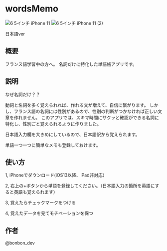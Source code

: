 # wordsMemo

![6 5インチ iPhone 11](https://user-images.githubusercontent.com/85513047/132089908-5e2e92ca-ab3a-43b4-bfb9-b1621f8eeed1.png)
![6 5インチ iPhone 11 (2)](https://user-images.githubusercontent.com/85513047/132089905-776a8ab0-e9b6-477b-b6c9-85dcfd5b8808.png)


日本語ver
## 概要
フランス語学習中の方へ。 名詞だけに特化した単語帳アプリです。

## 説明

なぜ名詞だけ？？　

動詞と名詞を多く覚えられれば、作れる文が増えて、自信に繋がります。
しかし、フランス語の名詞には性別があるので、性別の判断がつかなければ正しい文章を作れません。
このアプリでは、スキマ時間にサクッと確認ができる名詞に特化し、性別ごと覚えられるように作りました。

日本語入力欄を大きめにしているので、日本語訳から覚えられます。

単語一つ一つに簡単なメモも登録しておけます。

## 使い方
1, iPhoneでダウンロード(iOS13以降、iPad非対応）　

2, 右上の+ボタンから単語を登録してください。（日本語入力の箇所を英語にすると英語も覚えられます）

3, 覚えたらチェックマークをつける

4, 覚えたデータを見てモチベーションを保つ

## 作者
@bonbon_dev
